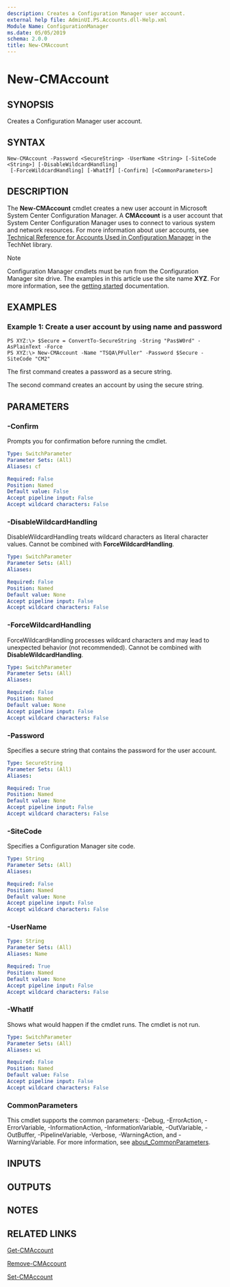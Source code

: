 ```yaml
---
description: Creates a Configuration Manager user account.
external help file: AdminUI.PS.Accounts.dll-Help.xml
Module Name: ConfigurationManager
ms.date: 05/05/2019
schema: 2.0.0
title: New-CMAccount
---
```


# New-CMAccount

## SYNOPSIS
Creates a Configuration Manager user account.

## SYNTAX

```
New-CMAccount -Password <SecureString> -UserName <String> [-SiteCode <String>] [-DisableWildcardHandling]
 [-ForceWildcardHandling] [-WhatIf] [-Confirm] [<CommonParameters>]
```

## DESCRIPTION
The **New-CMAccount** cmdlet creates a new user account in Microsoft System Center Configuration Manager.
A **CMAccount** is a user account that System Center Configuration Manager uses to connect to various system and network resources.
For more information about user accounts, see [Technical Reference for Accounts Used in Configuration Manager](/previous-versions/system-center/system-center-2012-R2/hh427337(v=technet.10)) in the TechNet library.

> [!NOTE]
> Configuration Manager cmdlets must be run from the Configuration Manager site drive.
> The examples in this article use the site name **XYZ**. For more information, see the
> [getting started](/powershell/sccm/overview) documentation.

## EXAMPLES

### Example 1: Create a user account by using name and password
```
PS XYZ:\> $Secure = ConvertTo-SecureString -String "Pas$W0rd" -AsPlainText -Force
PS XYZ:\> New-CMAccount -Name "TSQA\PFuller" -Password $Secure -SiteCode "CM2"
```

The first command creates a password as a secure string.

The second command creates an account by using the secure string.

## PARAMETERS

### -Confirm
Prompts you for confirmation before running the cmdlet.

```yaml
Type: SwitchParameter
Parameter Sets: (All)
Aliases: cf

Required: False
Position: Named
Default value: False
Accept pipeline input: False
Accept wildcard characters: False
```

### -DisableWildcardHandling
DisableWildcardHandling treats wildcard characters as literal character values. Cannot be combined with **ForceWildcardHandling**.

```yaml
Type: SwitchParameter
Parameter Sets: (All)
Aliases:

Required: False
Position: Named
Default value: None
Accept pipeline input: False
Accept wildcard characters: False
```

### -ForceWildcardHandling
ForceWildcardHandling processes wildcard characters and may lead to unexpected behavior (not recommended). Cannot be combined with **DisableWildcardHandling**.

```yaml
Type: SwitchParameter
Parameter Sets: (All)
Aliases:

Required: False
Position: Named
Default value: None
Accept pipeline input: False
Accept wildcard characters: False
```

### -Password
Specifies a secure string that contains the password for the user account.

```yaml
Type: SecureString
Parameter Sets: (All)
Aliases:

Required: True
Position: Named
Default value: None
Accept pipeline input: False
Accept wildcard characters: False
```

### -SiteCode
Specifies a Configuration Manager site code.

```yaml
Type: String
Parameter Sets: (All)
Aliases:

Required: False
Position: Named
Default value: None
Accept pipeline input: False
Accept wildcard characters: False
```

### -UserName
```yaml
Type: String
Parameter Sets: (All)
Aliases: Name

Required: True
Position: Named
Default value: None
Accept pipeline input: False
Accept wildcard characters: False
```

### -WhatIf
Shows what would happen if the cmdlet runs.
The cmdlet is not run.

```yaml
Type: SwitchParameter
Parameter Sets: (All)
Aliases: wi

Required: False
Position: Named
Default value: False
Accept pipeline input: False
Accept wildcard characters: False
```

### CommonParameters
This cmdlet supports the common parameters: -Debug, -ErrorAction, -ErrorVariable, -InformationAction, -InformationVariable, -OutVariable, -OutBuffer, -PipelineVariable, -Verbose, -WarningAction, and -WarningVariable. For more information, see [about_CommonParameters](https://go.microsoft.com/fwlink/?LinkID=113216).

## INPUTS

## OUTPUTS

## NOTES

## RELATED LINKS

[Get-CMAccount](Get-CMAccount.md)

[Remove-CMAccount](Remove-CMAccount.md)

[Set-CMAccount](Set-CMAccount.md)
